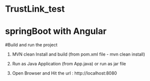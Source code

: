 # TrustLink_test
# springBoot with Angular
 
#Build  and run the project

1. MVN clean Install and build (from pom.xml file - mvn clean install)

2. Run as Java Application (from App.java) or run as jar file

3. Open Browser and Hit the url : http://localhost:8080

